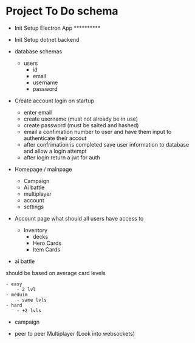 # Project To Do schema

- Init Setup Electron App **********

- Init Setup dotnet backend

- database schemas
    - users
        - id
        - email
        - username
        - password

- Create account login on startup
    - enter email
    - create username (must not already be in use)
    - create password (must be salted and hashed)
    - email a confimation number to user and have them input to authenticate their accout
    - after confrimation is completed save user information to database and allow a login attempt
    - after login return a jwt for auth

- Homepage / mainpage
    - Campaign
    - Ai battle
    - multiplayer
    - account
    - settings

- Account page what should all users have access to
    - Inventory
        - decks
        - Hero Cards
        - Item Cards

- ai battle

should be based on average card levels

    - easy
        - 2 lvl
    - meduim
        - same lvls
    - hard
        - +2 lvls

- campaign

- peer to peer Multiplayer (Look into websockets)



